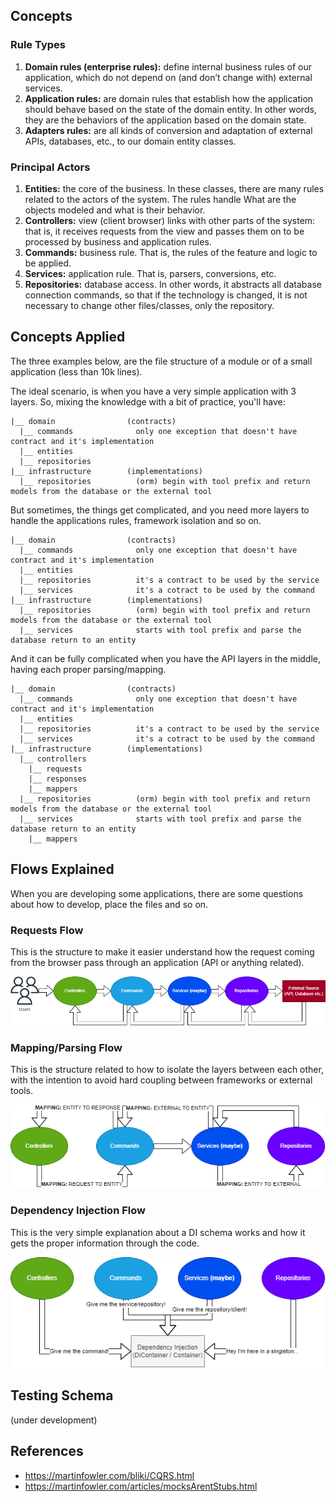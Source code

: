 ## Concepts

### Rule Types
1. **Domain rules (enterprise rules):** define internal business rules of our application, which do not depend on (and don’t change with) external services.
2. **Application rules:** are domain rules that establish how the application should behave based on the state of the domain entity. In other words, they are the behaviors of the application based on the domain state.
3. **Adapters rules:** are all kinds of conversion and adaptation of external APIs, databases, etc., to our domain entity classes.

### Principal Actors
1. **Entities:** the core of the business. In these classes, there are many rules related to the actors of the system. The rules handle What are the objects modeled and what is their behavior.
2. **Controllers:** view (client browser) links with other parts of the system: that is, it receives requests from the view and passes them on to be processed by business and application rules.
3. **Commands:** business rule. That is, the rules of the feature and logic to be applied.
4. **Services:** application rule. That is, parsers, conversions, etc.
5. **Repositories:** database access. In other words, it abstracts all database connection commands, so that if the technology is changed, it is not necessary to change other files/classes, only the repository.

## Concepts Applied
The three examples below, are the file structure of a module or of a small application (less than 10k lines).

The ideal scenario, is when you have a very simple application with 3 layers. So, mixing the knowledge with a bit of practice, you'll have:
```
|__ domain                (contracts)
  |__ commands              only one exception that doesn't have contract and it's implementation
  |__ entities
  |__ repositories
|__ infrastructure        (implementations)
  |__ repositories          (orm) begin with tool prefix and return models from the database or the external tool
```

But sometimes, the things get complicated, and you need more layers to handle the applications rules, framework isolation and so on.
```
|__ domain                (contracts)
  |__ commands              only one exception that doesn't have contract and it's implementation
  |__ entities
  |__ repositories          it's a contract to be used by the service
  |__ services              it's a cotract to be used by the command
|__ infrastructure        (implementations)
  |__ repositories          (orm) begin with tool prefix and return models from the database or the external tool
  |__ services              starts with tool prefix and parse the database return to an entity
```

And it can be fully complicated when you have the API layers in the middle, having each proper parsing/mapping.
```
|__ domain                (contracts)
  |__ commands              only one exception that doesn't have contract and it's implementation
  |__ entities
  |__ repositories          it's a contract to be used by the service
  |__ services              it's a cotract to be used by the command
|__ infrastructure        (implementations)
  |__ controllers
    |__ requests
    |__ responses
    |__ mappers
  |__ repositories          (orm) begin with tool prefix and return models from the database or the external tool
  |__ services              starts with tool prefix and parse the database return to an entity
    |__ mappers
```

## Flows Explained
When you are developing some applications, there are some questions about how to develop, place the files and so on.

### Requests Flow
This is the structure to make it easier understand how the request coming from the browser pass through an application (API or anything related).

![](Assets/requests_flow.png)

### Mapping/Parsing Flow
This is the structure related to how to isolate the layers between each other, with the intention to avoid hard coupling between frameworks or external tools.

![](Assets/mapping_flow.png)

### Dependency Injection Flow
This is the very simple explanation about a DI schema works and how it gets the proper information through the code.

![](Assets/dependency_injection_flow.png)

## Testing Schema

(under development)

## References

* https://martinfowler.com/bliki/CQRS.html
* https://martinfowler.com/articles/mocksArentStubs.html
